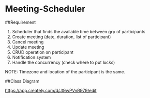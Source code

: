 # Meeting-Scheduler


##Requirement

1. Scheduler that finds the available time between grp of participants 
2. Create meeting (date, duration, list of participant)
3. Cancel meeting
4. Update meeting 
5. CRUD operation on participant
6. Notification system 
7. Handle the concurrency (check where to put locks)


NOTE:
Timezone and location of the participant is the same.

##Class Diagram

https://app.creately.com/d/Jt9wPVvR979/edit

